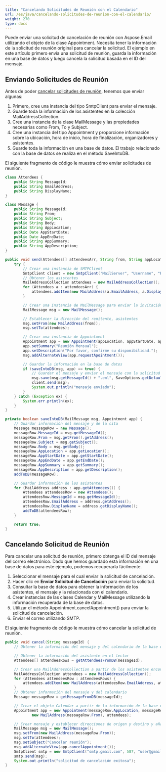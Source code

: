 ```yaml
---
title: "Cancelando Solicitudes de Reunión con el Calendario"
url: /es/java/cancelando-solicitudes-de-reunion-con-el-calendario/
weight: 270
type: docs
---
```



Puede enviar una solicitud de cancelación de reunión con Aspose.Email utilizando el objeto de la clase Appointment. Necesita tener la información de la solicitud de reunión original para cancelar la solicitud. El ejemplo en este artículo primero envía una solicitud de reunión, guarda la información en una base de datos y luego cancela la solicitud basada en el ID del mensaje.
## **Enviando Solicitudes de Reunión**
Antes de poder [cancelar solicitudes de reunión](#cancelando-solicitudes-de-reunion), tenemos que enviar algunas:

1. Primero, cree una instancia del tipo SmtpClient para enviar el mensaje.
1. Guarde toda la información de los asistentes en la colección MailAddressCollection.
1. Cree una instancia de la clase MailMessage y las propiedades necesarias como From, To y Subject.
1. Cree una instancia del tipo Appointment y proporcione información sobre la ubicación, hora de inicio, hora de finalización, organizadores y asistentes.
1. Guarde toda la información en una base de datos. El trabajo relacionado con la base de datos se realiza en el método SaveIntoDB.

El siguiente fragmento de código le muestra cómo enviar solicitudes de reunión.



~~~Java
class Attendees {
    public String MessageId;
    public String EmailAddress;
    public String DisplayName;
}

class Message {
    public String MessageId;
    public String From;
    public String Subject;
    public String Body;
    public String AppLocation;
    public Date AppStartDate;
    public Date AppEndDate;
    public String AppSummary;
    public String AppDescription;
}

public void send(Attendees[] attendeesArr, String from, String appLocation, Date appStartDate, Date appEndDate) {
    try {
        // Crear una instancia de SMTPClient
        SmtpClient client = new SmtpClient("MailServer", "Username", "Password");
        // Obtener los asistentes
        MailAddressCollection attendees = new MailAddressCollection();
        for (Attendees a : attendeesArr) {
            attendees.addItem(new MailAddress(a.EmailAddress, a.DisplayName));
        }

        // Crear una instancia de MailMessage para enviar la invitación
        MailMessage msg = new MailMessage();

        // Establecer la dirección del remitente, asistentes
        msg.setFrom(new MailAddress(from));
        msg.setTo(attendees);

        // Crear una instancia de Appointment
        Appointment app = new Appointment(appLocation, appStartDate, appEndDate, new MailAddress(from), attendees);
        app.setSummary("Reunión Mensual");
        app.setDescription("Por favor, confirme su disponibilidad.");
        msg.addAlternateView(app.requestApointment());

        // Guardar la información en la base de datos
        if (saveIntoDB(msg, app) == true) {
            // Guardar el mensaje y enviar el mensaje con la solicitud de reunión
            msg.save(msg.getMessageId() + ".eml", SaveOptions.getDefaultEml());
            client.send(msg);
            System.out.println("mensaje enviado");
        }
    } catch (Exception ex) {
        System.err.println(ex);
    }
}

private boolean saveIntoDB(MailMessage msg, Appointment app) {
    // Guardar información del mensaje y de la cita
    Message messageRow = new Message();
    messageRow.MessageId = msg.getMessageId();
    messageRow.From = msg.getFrom().getAddress();
    messageRow.Subject = msg.getSubject();
    messageRow.Body = msg.getBody();
    messageRow.AppLocation = app.getLocation();
    messageRow.AppStartDate = app.getStartDate();
    messageRow.AppEndDate = app.getEndDate();
    messageRow.AppSummary = app.getSummary();
    messageRow.AppDescription = app.getDescription();
    addToDB(messageRow);

    // Guardar información de los asistentes
    for (MailAddress address : app.getAttendees()) {
        Attendees attendeesRow = new Attendees();
        attendeesRow.MessageId = msg.getMessageId();
        attendeesRow.EmailAddress = address.getAddress();
        attendeesRow.DisplayName = address.getDisplayName();
        addToDB(attendeesRow);
    }

    return true;
}
~~~
## **Cancelando Solicitud de Reunión**
Para cancelar una solicitud de reunión, primero obtenga el ID del mensaje del correo electrónico. Dado que hemos guardado esta información en una base de datos para este ejemplo, podemos recuperarla fácilmente.

1. Seleccionar el mensaje para el cual enviar la solicitud de cancelación.
1. Hacer clic en **Enviar Solicitud de Cancelación** para enviar la solicitud.
1. Consultar la base de datos para obtener la información de los asistentes, el mensaje y la relacionada con el calendario.
1. Crear instancias de las clases Calendar y MailMessage utilizando la información recuperada de la base de datos.
1. Utilizar el método Appointment.cancelAppointment() para enviar la solicitud de cancelación.
1. Enviar el correo utilizando SMTP.

El siguiente fragmento de código le muestra cómo cancelar la solicitud de reunión.



~~~Java
public void cancel(String messageId) {
    // Obtener la información del mensaje y del calendario de la base de datos obtener la información del asistente

    // Obtener la información del asistente en el lector
    Attendees[] attendeesRows = getAttendeesFromDB(messageId);

    // Crear una MailAddressCollection a partir de los asistentes encontrados en la base de datos
    MailAddressCollection attendees = new MailAddressCollection();
    for (Attendees attendeesRow : attendeesRows) {
        attendees.addItem(new MailAddress(attendeesRow.EmailAddress, attendeesRow.DisplayName));
    }
    // Obtener información del mensaje y del calendario
    Message messageRow = getMessageFromDB(messageId);

    // Crear el objeto Calendar a partir de la información de la base de datos
    Appointment app = new Appointment(messageRow.AppLocation, messageRow.AppSummary, messageRow.AppDescription, messageRow.AppStartDate, messageRow.AppEndDate,
            new MailAddress(messageRow.From), attendees);

    // Crear mensaje y establecer direcciones de origen y destino y añadir la solicitud de cancelación de reunión
    MailMessage msg = new MailMessage();
    msg.setFrom(new MailAddress(messageRow.From));
    msg.setTo(attendees);
    msg.setSubject("Cancelar reunión");
    msg.addAlternateView(app.cancelAppointment());
    SmtpClient smtp = new SmtpClient("smtp.gmail.com", 587, "user@gmail.com", "password");
    smtp.send(msg);
    System.out.println("solicitud de cancelación exitosa");
}
~~~
